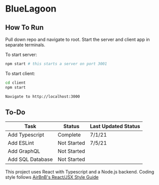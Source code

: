 # BlueLagoon


## How To Run
Pull down repo and navigate to root. Start the server and client app in separate terminals.

To start server:
```bash
npm start # this starts a server on port 3001
```

To start client:
```bash
cd client
npm start

Navigate to http://localhost:3000
```
## To-Do

| Task | Status | Last Updated Status |
|---|---|---|
| Add Typescript | Complete | 7/1/21 |
| Add ESLint | Not Started | 7/5/21 |
| Add GraphQL | Not Started | |
| Add SQL Database | Not Started | |

This project uses React with Typescript and a Node.js backend. Coding style follows [AirBnB's React/JSX Style Guide](https://github.com/airbnb/javascript/tree/master/react)